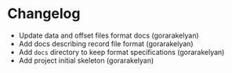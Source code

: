 # Changelog

- Update data and offset files format docs (gorarakelyan)
- Add docs describing record file format (gorarakelyan)
- Add `docs` directory to keep format specifications (gorarakelyan)
- Add project initial skeleton (gorarakelyan)
